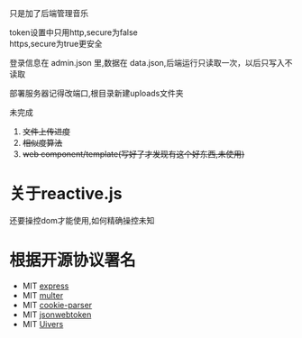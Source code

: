 只是加了后端管理音乐

token设置中只用http,secure为false<br>https,secure为true更安全

登录信息在 admin.json 里,数据在 data.json,后端运行只读取一次，以后只写入不读取

部署服务器记得改端口,根目录新建uploads文件夹

未完成
1. ~~文件上传进度~~
2. ~~相似度算法~~
3. ~~web component/template(写好了才发现有这个好东西,未使用)~~

# 关于reactive.js
还要操控dom才能使用,如何精确操控未知

# 根据开源协议署名
- MIT [express](https://github.com/expressjs/express)
- MIT [multer](https://github.com/expressjs/multer)
- MIT [cookie-parser](https://github.com/expressjs/cookie-parser)
- MIT [jsonwebtoken](https://github.com/auth0/node-jsonwebtoken)
- MIT [Uivers](https://uiverse.io/)